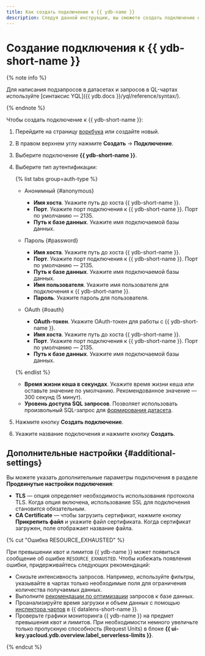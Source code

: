 ```yaml
---
title: Как создать подключение к {{ ydb-name }}
description: Следуя данной инструкции, вы сможете создать подключение к {{ ydb-name }}.
---
```


# Создание подключения к {{ ydb-short-name }}

{% note info %}


Для написания подзапросов в датасетах и запросов в QL-чартах используйте [синтаксис YQL]({{ ydb.docs }}/yql/reference/syntax/).

{% endnote %}

Чтобы создать подключение к {{ ydb-short-name }}:



1. Перейдите на страницу [воркбука](../../workbooks-collections/index.md) или создайте новый.
1. В правом верхнем углу нажмите **Создать** → **Подключение**.
1. Выберите подключение **{{ ydb-short-name }}**.
1. Выберите тип аутентификации:

   {% list tabs group=auth-type %}

   - Анонимный {#anonymous}

     * **Имя хоста**. Укажите путь до хоста {{ ydb-short-name }}.
     * **Порт**. Укажите порт подключения к {{ ydb-short-name }}. Порт по умолчанию — 2135.
     * **Путь к базе данных**. Укажите имя подключаемой базы данных.

   - Пароль {#password}

     * **Имя хоста**. Укажите путь до хоста {{ ydb-short-name }}.
     * **Порт**. Укажите порт подключения к {{ ydb-short-name }}. Порт по умолчанию — 2135.
     * **Путь к базе данных**. Укажите имя подключаемой базы данных.
     * **Имя пользователя**. Укажите имя пользователя для подключения к {{ ydb-short-name }}.
     * **Пароль**. Укажите пароль для пользователя.

   - OAuth {#oauth}

     * **OAuth-токен**. Укажите OAuth-токен для работы с {{ ydb-short-name }}.
     * **Имя хоста**. Укажите путь до хоста {{ ydb-short-name }}.
     * **Порт**. Укажите порт подключения к {{ ydb-short-name }}. Порт по умолчанию — 2135.
     * **Путь к базе данных**. Укажите имя подключаемой базы данных.

   {% endlist %}

   * **Время жизни кеша в секундах**. Укажите время жизни кеша или оставьте значение по умолчанию. Рекомендованное значение — 300 секунд (5 минут).
   * **Уровень доступа SQL запросов**. Позволяет использовать произвольный SQL-запрос для [формирования датасета](../../dataset/settings.md#sql-request-in-datatset).

1. Нажмите кнопку **Создать подключение**.
1. Укажите название подключения и нажмите кнопку **Создать**.


## Дополнительные настройки {#additional-settings}

Вы можете указать дополнительные параметры подключения в разделе **Продвинутые настройки подключения**:

* **TLS** — опция определяет необходимость использования протокола TLS. Когда опция включена, использование SSL для подключения становится обязательным.
* **CA Certificate** — чтобы загрузить сертификат, нажмите кнопку **Прикрепить файл** и укажите файл сертификата. Когда сертификат загружен, поле отображает название файла.


{% cut "Ошибка RESOURCE_EXHAUSTED" %}

При превышении квот и лимитов {{ ydb-name }} может появиться сообщение об ошибке `RESOURCE_EXHAUSTED`. Чтобы избежать появления ошибки, придерживайтесь следующих рекомендаций:

* Снизьте интенсивность запросов. Например, используйте фильтры, указывайте в чартах только необходимые поля для ограничения количества получаемых данных.
* Выполните [рекомендации по оптимизации](../../concepts/optimization_recommendations.md) запросов к базе данных.
* Проанализируйте время загрузки и объем данных с помощью [инспектора чартов](../../concepts/chart/inspector.md) в {{ datalens-short-name }}.
* Проверьте графики мониторинга {{ ydb-name }} на предмет превышения квот и лимитов. При необходимости немного увеличьте только пропускную способность (Request Units) в блоке **{{ ui-key.yacloud.ydb.overview.label_serverless-limits }}**.

{% endcut %}
